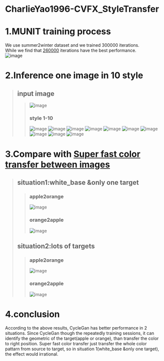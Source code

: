 # CharlieYao1996-CVFX_StyleTransfer

  # 1.MUNIT training process 
  We use summer2winter dataset and we trained 300000 iterations.
  <br>
  While we find that [260000](https://drive.google.com/open?id=1rNTlx2EP3eSrqZApuqMtahHxBug94vxM) iterations have the best performance.
  <br>
  ![image](train.png)
  # 2.Inference one image in 10 style
  >## input image
  >>![image](/summer2winter_yosemite256_1/input.jpg)
  >>### style 1-10
  >>![image](/summer2winter_yosemite256_1/output000.jpg) ![image](/summer2winter_yosemite256_1/output001.jpg)
  >>![image](/summer2winter_yosemite256_1/output002.jpg) ![image](/summer2winter_yosemite256_1/output003.jpg)
  >>![image](/summer2winter_yosemite256_1/output004.jpg) ![image](/summer2winter_yosemite256_1/output005.jpg)
  >>![image](/summer2winter_yosemite256_1/output006.jpg) ![image](/summer2winter_yosemite256_1/output007.jpg)
  >>![image](/summer2winter_yosemite256_1/output008.jpg) ![image](/summer2winter_yosemite256_1/output009.jpg)
  
  # 3.Compare with [Super fast color transfer between images](https://github.com/jrosebr1/color_transfer)
  >## situation1:white_base &only one target
  >>### apple2orange
  >>![image](https://github.com/CharlieYao1996/CVFX_ColorTransfer-/blob/master/apple2orange_ref_01.png)
  >>### orange2apple
  >>![image](https://github.com/CharlieYao1996/CVFX_ColorTransfer-/blob/master/orange2apple_ref_01.png)
  >## situation2:lots of targets
  >>### apple2orange
  >>![image](https://github.com/CharlieYao1996/CVFX_ColorTransfer-/blob/master/apple2orange_ref_02.PNG)
  >>### orange2apple
  >>![image](https://github.com/CharlieYao1996/CVFX_ColorTransfer-/blob/master/orange2apple_ref_02.PNG)
  # 4.conclusion
  According to the above results, CycleGan has better performance in 2 situations. Since CycleGan though the repeatedly training sessions, it can identify the geometric of the target(apple or orange), than transfer the color to right position. Super fast color transfer just transfer the whole color pattarn from source to target, so in situation 1(white_base &only one target), the effect would irrational.
